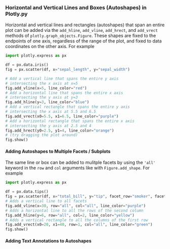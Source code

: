 ### Horizontal and Vertical Lines and Boxes (Autoshapes) in Plotly.py

Horizontal and vertical lines and rectangles (autoshapes) that span an entire
plot can be added via the `add_hline`, `add_vline`, `add_hrect`, and `add_vrect`
methods of `plotly.graph_objects.Figure`. These shapes are fixed to the
endpoints of one axis, regardless of the range of the plot, and fixed to data
coordinates on the other axis. For example


```python
import plotly.express as px

df = px.data.iris()
fig = px.scatter(df, x="sepal_length", y="sepal_width")

# Add a vertical line that spans the entire y axis
# intersecting the x axis at x=5
fig.add_vline(x=5, line_color="red")
# Add a horizontal line that spans the entire x axis
# intersecting the y axis at y=3
fig.add_hline(y=3, line_color="blue")
# Add a vertical rectangle that spans the entire y axis
# intersecting the x axis at 5.5 and 6.5
fig.add_vrect(x0=5.5, x1=6.5, line_color="purple")
# Add a horizontal rectangle that spans the entire x axis
# intersecting the y axis at 2.5 and 4
fig.add_hrect(y0=2.5, y1=4, line_color="orange")
# (try dragging the plot around)
fig.show()
```

#### Adding Autoshapes to Multiple Facets / Subplots

The same line or box can be added to mulitple facets by using the `'all'`
keyword in the `row` and `col` arguments like with `Figure.add_shape`. For
example
```python
import plotly.express as px

df = px.data.tips()
fig = px.scatter(df, x="total_bill", y="tip", facet_row="smoker", facet_col="sex")
# Adds a vertical line to all facets
fig.add_vline(x=30, row="all", col="all", line_color="purple")
# Adds a horizontal line to all the rows of the second column
fig.add_hline(y=6, row="all", col=2, line_color="yellow")
# Adds a vertical rectangle to all the columns of the first row
fig.add_vrect(x0=20, x1=40, row=1, col="all", line_color="green")
fig.show()
```

#### Adding Text Annotations to Autoshapes




